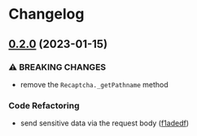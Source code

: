 # Changelog

## [0.2.0](https://github.com/jaredcrimmins/recaptcha-node/compare/v0.1.1...v0.2.0) (2023-01-15)


### ⚠ BREAKING CHANGES

* remove the `Recaptcha._getPathname` method

### Code Refactoring

* send sensitive data via the request body ([f1adedf](https://github.com/jaredcrimmins/recaptcha-node/commit/f1adedfd6ec241ae84159d97f95385d918b7feda))
